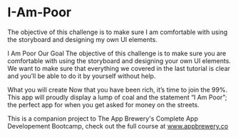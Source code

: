 # I-Am-Poor
The objective of this challenge is to make sure I am comfortable with using the storyboard and designing my own UI elements. 

I Am Poor
Our Goal
The objective of this challenge is to make sure you are comfortable with using the storyboard and designing your own UI elements. We want to make sure that everything we covered in the last tutorial is clear and you’ll be able to do it by yourself without help.

What you will create
Now that you have been rich, it’s time to join the 99%. This app will proudly display a lump of coal and the statement “I Am Poor”; the perfect app for when you get asked for money on the streets.

This is a companion project to The App Brewery's Complete App Developement Bootcamp, check out the full course at www.appbrewery.co
